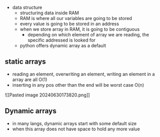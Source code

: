 - data structure
	- structuring data inside RAM
	- RAM is where all our variables are going to be stored
	- every value is going to be stored in an address
	- when we store array in RAM, it is going to be contiguous
		- depending on which element of array we are reading, the specific addressed is looked for
	- python offers dynamic array as a default
## static arrays
- reading an element, overwriting an element, writing an element in a array are all O(1)
- inserting in any pos other than the end will be worst case O(n)

![[Pasted image 20240630173820.png]]

## Dynamic arrays
- in many langs, dynamic arrays start with some default size
- when this array does not have space to hold any more value
